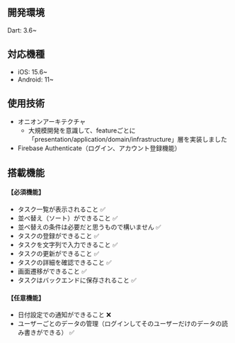 ## 開発環境
Dart: 3.6~

## 対応機種
- iOS: 15.6~
- Android: 11~

## 使用技術
- オニオンアーキテクチャ
    - 大規模開発を意識して、featureごとに「presentation/application/domain/infrastructure」層を実装しました
- Firebase Authenticate（ログイン、アカウント登録機能）

## 搭載機能
#### 【必須機能】
- タスク⼀覧が表⽰されること ✅
- 並べ替え（ソート）ができること ✅
- 並べ替えの条件は必要だと思うもので構いません ✅
- タスクの登録ができること ✅
- タスクを⽂字列で⼊⼒できること ✅
- タスクの更新ができること ✅
- タスクの詳細を確認できること ✅
- 画⾯遷移ができること ✅
- タスクはバックエンドに保存されること ✅

#### 【任意機能】
- 日付設定での通知ができること ❌
- ユーザーごとのデータの管理（ログインしてそのユーザーだけのデータの読み書きができる） ✅
